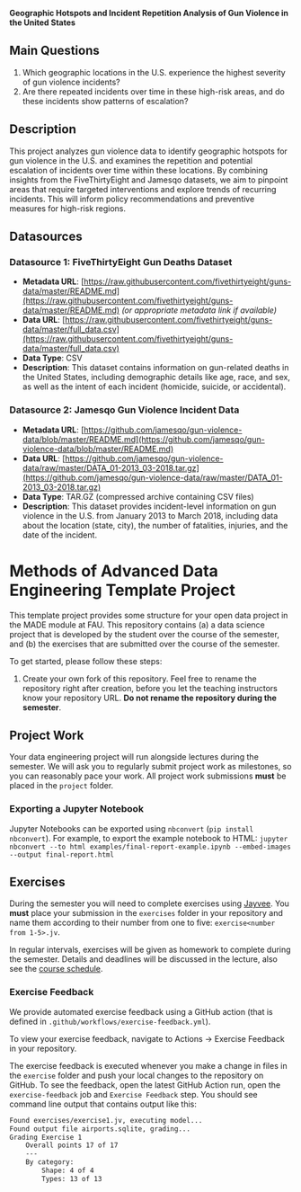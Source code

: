 **Geographic Hotspots and Incident Repetition Analysis of Gun Violence in the United States**

## Main Questions
1. Which geographic locations in the U.S. experience the highest severity of gun violence incidents?
2. Are there repeated incidents over time in these high-risk areas, and do these incidents show patterns of escalation?

## Description
This project analyzes gun violence data to identify geographic hotspots for gun violence in the U.S. and examines the repetition and potential escalation of incidents over time within these locations. By combining insights from the FiveThirtyEight and Jamesqo datasets, we aim to pinpoint areas that require targeted interventions and explore trends of recurring incidents. This will inform policy recommendations and preventive measures for high-risk regions.

## Datasources

### Datasource 1: FiveThirtyEight Gun Deaths Dataset
- **Metadata URL**: [https://raw.githubusercontent.com/fivethirtyeight/guns-data/master/README.md](https://raw.githubusercontent.com/fivethirtyeight/guns-data/master/README.md)  *(or appropriate metadata link if available)*
- **Data URL**: [https://raw.githubusercontent.com/fivethirtyeight/guns-data/master/full_data.csv](https://raw.githubusercontent.com/fivethirtyeight/guns-data/master/full_data.csv)
- **Data Type**: CSV
- **Description**: This dataset contains information on gun-related deaths in the United States, including demographic details like age, race, and sex, as well as the intent of each incident (homicide, suicide, or accidental).

### Datasource 2: Jamesqo Gun Violence Incident Data
- **Metadata URL**: [https://github.com/jamesqo/gun-violence-data/blob/master/README.md](https://github.com/jamesqo/gun-violence-data/blob/master/README.md)
- **Data URL**: [https://github.com/jamesqo/gun-violence-data/raw/master/DATA_01-2013_03-2018.tar.gz](https://github.com/jamesqo/gun-violence-data/raw/master/DATA_01-2013_03-2018.tar.gz)
- **Data Type**: TAR.GZ (compressed archive containing CSV files)
- **Description**: This dataset provides incident-level information on gun violence in the U.S. from January 2013 to March 2018, including data about the location (state, city), the number of fatalities, injuries, and the date of the incident.

# Methods of Advanced Data Engineering Template Project

This template project provides some structure for your open data project in the MADE module at FAU.
This repository contains (a) a data science project that is developed by the student over the course of the semester, and (b) the exercises that are submitted over the course of the semester.

To get started, please follow these steps:
1. Create your own fork of this repository. Feel free to rename the repository right after creation, before you let the teaching instructors know your repository URL. **Do not rename the repository during the semester**.

## Project Work
Your data engineering project will run alongside lectures during the semester. We will ask you to regularly submit project work as milestones, so you can reasonably pace your work. All project work submissions **must** be placed in the `project` folder.

### Exporting a Jupyter Notebook
Jupyter Notebooks can be exported using `nbconvert` (`pip install nbconvert`). For example, to export the example notebook to HTML: `jupyter nbconvert --to html examples/final-report-example.ipynb --embed-images --output final-report.html`


## Exercises
During the semester you will need to complete exercises using [Jayvee](https://github.com/jvalue/jayvee). You **must** place your submission in the `exercises` folder in your repository and name them according to their number from one to five: `exercise<number from 1-5>.jv`.

In regular intervals, exercises will be given as homework to complete during the semester. Details and deadlines will be discussed in the lecture, also see the [course schedule](https://made.uni1.de/).

### Exercise Feedback
We provide automated exercise feedback using a GitHub action (that is defined in `.github/workflows/exercise-feedback.yml`). 

To view your exercise feedback, navigate to Actions → Exercise Feedback in your repository.

The exercise feedback is executed whenever you make a change in files in the `exercise` folder and push your local changes to the repository on GitHub. To see the feedback, open the latest GitHub Action run, open the `exercise-feedback` job and `Exercise Feedback` step. You should see command line output that contains output like this:

```sh
Found exercises/exercise1.jv, executing model...
Found output file airports.sqlite, grading...
Grading Exercise 1
	Overall points 17 of 17
	---
	By category:
		Shape: 4 of 4
		Types: 13 of 13
```
